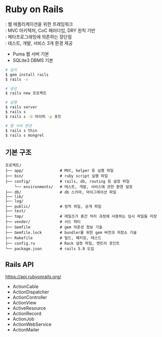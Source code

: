 # Ruby on Rails
: 웹 애플리케이션을 위한 프레임워크    
: MVC 아키텍처, CoC 패러다임, DRY 원칙 기반     
: 메타프로그래밍에 의존하는 장단점   
: 테스트, 개발, 서비스 3개 환경 제공    


- Puma 웹 서버 기본
- SQLite3 DBMS 기본  



```bash
# 설치
$ gem install rails
$ rails -v

# 생성
$ rails new 프로젝트

# 실행
$ rails server
$ rails s
$ rails s -b 아이피 -p 포트

# 웹 서버 변경
$ rails s thin
$ rails s mongrel
```


## 기본 구조 

```
프로젝트/
├── app/                # MVC, helper 등 실행 파일
├── bin/                # ruby script 실행 파일  
├── config/             # rails, db, routing 등 설정 파일
    └── environments/   # 테스트, 개발, 서비스에 관한 환경 설정
├── db/                 # db 스키마, 마이그레이션 파일
├── lib/          
├── log/
├── public/             # 정적 파일, 공개 파일
├── test/
├── tmp/                # 레일즈가 중간 처리 과정에 사용하는 임시 파일들 저장
├── vender/             # 서드 파티   
├── Gemfile             # gem 의존성 정보 기술
├── Gemfile.lock        # bundler를 위한 gem 버전과 저장소 기술
├── Rakefile            # 빌드, 패키징, 테스드   
├── config.ru           # Rack 설정 파일, 엔트리 포인트  
└── package.json        # rails 5.0 도입  
```



## Rails API  
https://api.rubyonrails.org/


- ActionCable   
- ActionDispatcher
- ActionController
- ActionView
- ActiveResource
- ActionRecord
- ActionJob
- ActionWebService
- ActionMailer
